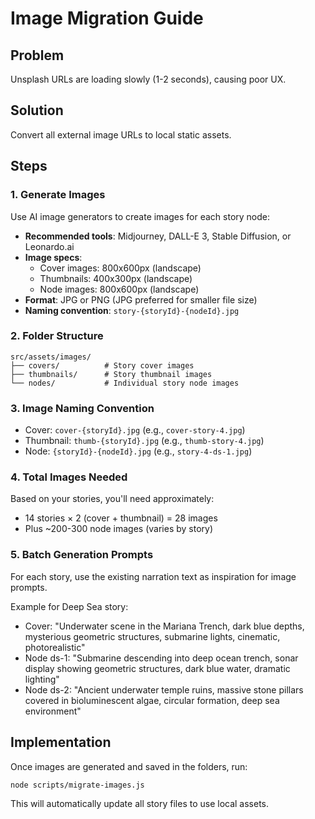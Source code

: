 # Image Migration Guide

## Problem

Unsplash URLs are loading slowly (1-2 seconds), causing poor UX.

## Solution

Convert all external image URLs to local static assets.

## Steps

### 1. Generate Images

Use AI image generators to create images for each story node:

- **Recommended tools**: Midjourney, DALL-E 3, Stable Diffusion, or Leonardo.ai
- **Image specs**:
  - Cover images: 800x600px (landscape)
  - Thumbnails: 400x300px (landscape)
  - Node images: 800x600px (landscape)
- **Format**: JPG or PNG (JPG preferred for smaller file size)
- **Naming convention**: `story-{storyId}-{nodeId}.jpg`

### 2. Folder Structure

```
src/assets/images/
├── covers/          # Story cover images
├── thumbnails/      # Story thumbnail images
└── nodes/           # Individual story node images
```

### 3. Image Naming Convention

- Cover: `cover-{storyId}.jpg` (e.g., `cover-story-4.jpg`)
- Thumbnail: `thumb-{storyId}.jpg` (e.g., `thumb-story-4.jpg`)
- Node: `{storyId}-{nodeId}.jpg` (e.g., `story-4-ds-1.jpg`)

### 4. Total Images Needed

Based on your stories, you'll need approximately:

- 14 stories × 2 (cover + thumbnail) = 28 images
- Plus ~200-300 node images (varies by story)

### 5. Batch Generation Prompts

For each story, use the existing narration text as inspiration for image prompts.

Example for Deep Sea story:

- Cover: "Underwater scene in the Mariana Trench, dark blue depths, mysterious geometric structures, submarine lights, cinematic, photorealistic"
- Node ds-1: "Submarine descending into deep ocean trench, sonar display showing geometric structures, dark blue water, dramatic lighting"
- Node ds-2: "Ancient underwater temple ruins, massive stone pillars covered in bioluminescent algae, circular formation, deep sea environment"

## Implementation

Once images are generated and saved in the folders, run:

```bash
node scripts/migrate-images.js
```

This will automatically update all story files to use local assets.
